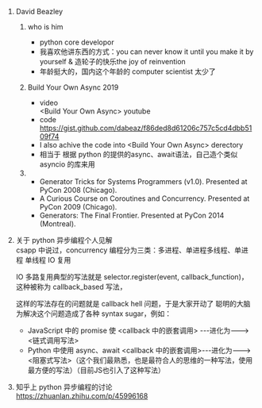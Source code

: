 1. David Beazley  
   1. who is him
      - python core developor
      - 我喜欢他讲东西的方式：you can never know it until you make it by yourself & 造轮子的快乐the joy of reinvention
      - 年龄挺大的，国内这个年龄的 computer scientist 太少了
   2. Build Your Own Async 2019
      - video  
        \<Build Your Own Async> youtube
      - code  
        https://gist.github.com/dabeaz/f86ded8d61206c757c5cd4dbb5109f74
      - I also achive the code into \<Build Your Own Async> derectory
      - 相当于 根据 python 的提供的async、await语法，自己造个类似 asyncio 的库来用
    
   3. 
      - Generator Tricks for Systems Programmers (v1.0). Presented at PyCon 2008 (Chicago).
      - A Curious Course on Coroutines and Concurrency. Presented at PyCon 2009 (Chicago).
      - Generators: The Final Frontier. Presented at PyCon 2014 (Montreal).

2. 关于 python 异步编程个人见解  
    csapp 中说过，concurrency 编程分为三类：多进程、单进程多线程、单进程 单线程 IO 复用

    IO 多路复用典型的写法就是 selector.register(event, callback_function)，这种被称为 callback_based 写法，  

    这样的写法存在的问题就是 callback hell 问题，于是大家开动了 聪明的大脑 为解决这个问题造成了各种 syntax sugar，例如：
    - JavaScript 中的 promise 使 <callback 中的嵌套调用> ---进化为--->  <链式调用写法>
    - Python 中使用 async、await <callback 中的嵌套调用>---进化为--->  <阻塞式写法>（这个我们最熟悉，也是最符合人的思维的一种写法，使用最方便的写法）（目前JS也引入了这种写法）


3. 知乎上 python 异步编程的讨论  
https://zhuanlan.zhihu.com/p/45996168
